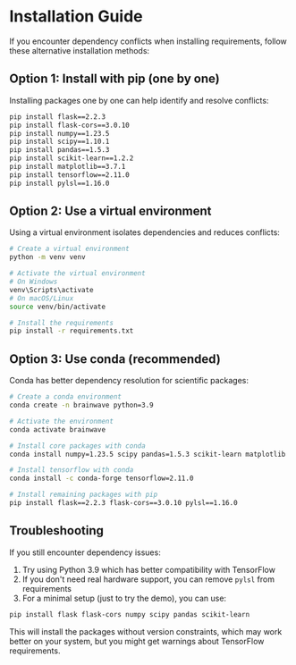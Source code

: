 # Installation Guide

If you encounter dependency conflicts when installing requirements, follow these alternative installation methods:

## Option 1: Install with pip (one by one)

Installing packages one by one can help identify and resolve conflicts:

```bash
pip install flask==2.2.3
pip install flask-cors==3.0.10
pip install numpy==1.23.5
pip install scipy==1.10.1
pip install pandas==1.5.3
pip install scikit-learn==1.2.2
pip install matplotlib==3.7.1
pip install tensorflow==2.11.0
pip install pylsl==1.16.0
```

## Option 2: Use a virtual environment

Using a virtual environment isolates dependencies and reduces conflicts:

```bash
# Create a virtual environment
python -m venv venv

# Activate the virtual environment
# On Windows
venv\Scripts\activate
# On macOS/Linux
source venv/bin/activate

# Install the requirements
pip install -r requirements.txt
```

## Option 3: Use conda (recommended)

Conda has better dependency resolution for scientific packages:

```bash
# Create a conda environment
conda create -n brainwave python=3.9

# Activate the environment
conda activate brainwave

# Install core packages with conda
conda install numpy=1.23.5 scipy pandas=1.5.3 scikit-learn matplotlib

# Install tensorflow with conda
conda install -c conda-forge tensorflow=2.11.0

# Install remaining packages with pip
pip install flask==2.2.3 flask-cors==3.0.10 pylsl==1.16.0
```

## Troubleshooting

If you still encounter dependency issues:

1. Try using Python 3.9 which has better compatibility with TensorFlow
2. If you don't need real hardware support, you can remove `pylsl` from requirements
3. For a minimal setup (just to try the demo), you can use:

```bash
pip install flask flask-cors numpy scipy pandas scikit-learn
```

This will install the packages without version constraints, which may work better on your system, but you might get warnings about TensorFlow requirements.
